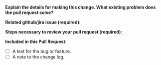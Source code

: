**Explain the details for making this change. What existing problem does the pull request solve?**
<!--
Example: When "Adding a function to do X",
explain why it is necessary to have a way to do X.
-->

**Related github/jira issue (required)**:
<!--
Provide a link to the related issue(s) to this Pull Request;
auto-closing github issues if necessary (example: "Closes #100" or "Fixes #1230")
-->

**Steps necessary to review your pull request (required)**:
<!--
Include:
- commands you ran and their output
- screenshots / videos
- test scenarios
-->

**Included in this Pull Request**:
- [ ] A test for the bug or feature.
- [ ] A note to the change log.

<!-- After submitting your PR, please check back to make sure checks on the PR -->
